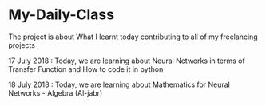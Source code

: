 # My-Daily-Class
The project is about What I learnt today contributing to all of my freelancing projects

17 July 2018 : Today, we are learning about Neural Networks in terms of Transfer Function and How to code it in python

18 July 2018 : Today, we are learning about Mathematics for Neural Networks - Algebra (Al-jabr)
